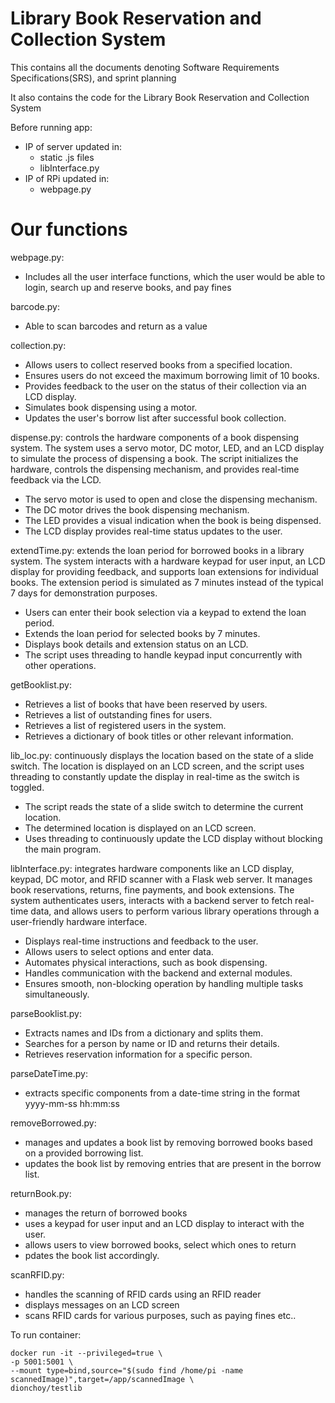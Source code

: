 # Library Book Reservation and Collection System

This contains all the documents denoting Software Requirements Specifications(SRS), and sprint planning

It also contains the code for the Library Book Reservation and Collection System

Before running app:
- IP of server updated in:
    - static .js files
    - libInterface.py
- IP of RPi updated in:
    - webpage.py

# Our functions
webpage.py: 
- Includes all the user interface functions, which the user would be able to login, search up and reserve books, and pay fines

barcode.py: 
- Able to scan barcodes and return as a value

collection.py:
- Allows users to collect reserved books from a specified location.
- Ensures users do not exceed the maximum borrowing limit of 10 books.
- Provides feedback to the user on the status of their collection via an LCD display.
- Simulates book dispensing using a motor.
- Updates the user's borrow list after successful book collection.

dispense.py:
controls the hardware components of a book dispensing system. The system uses a servo motor, DC motor, LED, and an LCD display to simulate the process of dispensing a book. The script initializes the hardware, controls the dispensing mechanism, and provides real-time feedback via the LCD.
- The servo motor is used to open and close the dispensing mechanism.
- The DC motor drives the book dispensing mechanism.
- The LED provides a visual indication when the book is being dispensed.
- The LCD display provides real-time status updates to the user.

extendTime.py:
extends the loan period for borrowed books in a library system. The system interacts with a hardware keypad for user input, an LCD display for providing feedback, and supports loan extensions for individual books. The extension period is simulated as 7 minutes instead of the typical 7 days for demonstration purposes.
- Users can enter their book selection via a keypad to extend the loan period.
- Extends the loan period for selected books by 7 minutes.
- Displays book details and extension status on an LCD.
- The script uses threading to handle keypad input concurrently with other operations.

getBooklist.py:
- Retrieves a list of books that have been reserved by users.
- Retrieves a list of outstanding fines for users.
- Retrieves a list of registered users in the system.
- Retrieves a dictionary of book titles or other relevant information.

lib_loc.py:
continuously displays the location based on the state of a slide switch. The location is displayed on an LCD screen, and the script uses threading to constantly update the display in real-time as the switch is toggled.
- The script reads the state of a slide switch to determine the current location.
- The determined location is displayed on an LCD screen.
- Uses threading to continuously update the LCD display without blocking the main program.

libInterface.py:
integrates hardware components like an LCD display, keypad, DC motor, and RFID scanner with a Flask web server. It manages book reservations, returns, fine payments, and book extensions. The system authenticates users, interacts with a backend server to fetch real-time data, and allows users to perform various library operations through a user-friendly hardware interface.
- Displays real-time instructions and feedback to the user.
- Allows users to select options and enter data.
- Automates physical interactions, such as book dispensing.
- Handles communication with the backend and external modules.
- Ensures smooth, non-blocking operation by handling multiple tasks simultaneously.

parseBooklist.py:
- Extracts names and IDs from a dictionary and splits them.
- Searches for a person by name or ID and returns their details.
- Retrieves reservation information for a specific person.

parseDateTime.py:
- extracts specific components from a date-time string in the format yyyy-mm-ss hh:mm:ss

removeBorrowed.py:
- manages and updates a book list by removing borrowed books based on a provided borrowing list. 
- updates the book list by removing entries that are present in the borrow list.

returnBook.py:
- manages the return of borrowed books
- uses a keypad for user input and an LCD display to interact with the user.
- allows users to view borrowed books, select which ones to return
- pdates the book list accordingly.

scanRFID.py:
- handles the scanning of RFID cards using an RFID reader
- displays messages on an LCD screen
- scans RFID cards for various purposes, such as paying fines etc..

To run container:
```
docker run -it --privileged=true \
-p 5001:5001 \
--mount type=bind,source="$(sudo find /home/pi -name scannedImage)",target=/app/scannedImage \
dionchoy/testlib
```